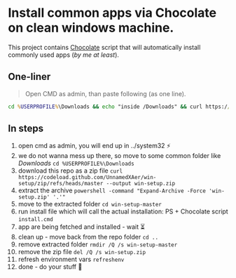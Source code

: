 
# Install common apps via Chocolate on clean windows machine.

This project contains [Chocolate](https://docs.chocolatey.org/en-us/) script that will automatically install commonly used apps (*by me at least*).

## One-liner

> Open CMD as admin, than paste following (as one line).

```bat
cd %USERPROFILE%\Downloads && echo "inside /Downloads" && curl https://codeload.github.com/UnnamedXAer/win-setup/zip/refs/heads/master --output win-setup.zip && echo "got archive" && powershell -command "Expand-Archive -Force 'win-setup.zip' '.'" && echo "unpacked" && cd win-setup-master && echo "starting installation scripts" && install.cmd && echo "installed" && echo "about to clean up" && cd .. && rmdir /Q /s win-setup-master & del /Q /s win-setup.zip & refreshenv & echo . & echo I'm done!
```

## In steps

1. open cmd as admin, you will end up in ../system32 ⚡
2. we do not wanna mess up there, so move to some common folder like *Downloads* `cd %USERPROFILE%\Downloads`
3. download this repo as a zip file `curl https://codeload.github.com/UnnamedXAer/win-setup/zip/refs/heads/master --output win-setup.zip`
4. extract the archive `powershell -command "Expand-Archive -Force 'win-setup.zip' '.'"`
5. move to the extracted folder `cd win-setup-master`
6. run install file which will call the actual installation: PS + Chocolate script  `install.cmd`
7. app are being fetched and installed - wait ⏳
8. clean up - move back from the repo folder `cd ..`
9.  remove extracted folder `rmdir /Q /s win-setup-master`
10. remove the zip file `del /Q /s win-setup.zip`
11. refresh environment vars `refreshenv`
12. done - do your stuff 🎉

